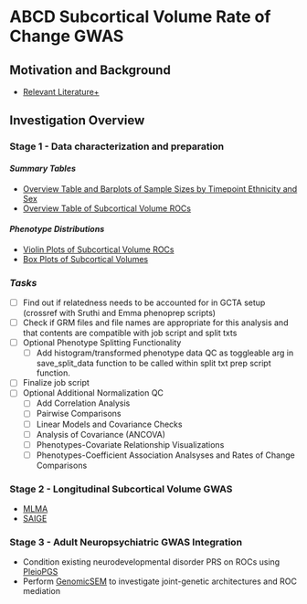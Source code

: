 # **ABCD Subcortical Volume Rate of Change GWAS**

## Motivation and Background
  - [Relevant Literature+](https://docs.google.com/spreadsheets/d/1daRx5JcFafNdxd7xn3jf4QrojfYBzgE11LgFUIyP4KY)

## Investigation Overview

### **Stage 1 - Data characterization and preparation**
#### _Summary Tables_
  - [Overview Table and Barplots of Sample Sizes by Timepoint Ethnicity and Sex](https://lowestprime.shinyapps.io/Ethnicity_and_Sex_Counts_by_Timepoint/)
  - [Overview Table of Subcortical Volume ROCs](https://lowestprime.shinyapps.io/ROC_Summary_Table/)

#### _Phenotype Distributions_
  - [Violin Plots of Subcortical Volume ROCs](https://lowestprime.shinyapps.io/Interactive_SCS_ROI_ROC_Violin_Plots_y0_2/)
  - [Box Plots of Subcortical Volumes](https://lowestprime.shinyapps.io/Interactive_SCS_ROI_Volume_Box_Plots_y0_2/)

### _Tasks_
- [ ] Find out if relatedness needs to be accounted for in GCTA setup (crossref with Sruthi and Emma phenoprep scripts)
- [ ] Check if GRM files and file names are appropriate for this analysis and that contents are compatible with job script and split txts
- [ ] Optional Phenotype Splitting Functionality
  - [ ] Add histogram/transformed phenotype data QC as toggleable arg in save_split_data function to be called within split txt prep script function.
- [ ] Finalize job script
- [ ] Optional Additional Normalization QC
  - [ ] Add Correlation Analysis
  - [ ] Pairwise Comparisons
  - [ ] Linear Models and Covariance Checks
  - [ ] Analysis of Covariance (ANCOVA)
  - [ ] Phenotypes-Covariate Relationship Visualizations
  - [ ] Phenotypes-Coefficient Association Analsyses and Rates of Change Comparisons

### **Stage 2 - Longitudinal Subcortical Volume GWAS**
  - [MLMA](https://yanglab.westlake.edu.cn/software/gcta/#MLMA)
  - [SAIGE](https://saigegit.github.io/SAIGE-doc/docs/single.html)

### **Stage 3 - Adult Neuropsychiatric GWAS Integration**
  - Condition existing neurodevelopmental disorder PRS on ROCs using [PleioPGS](https://www.biologicalpsychiatryjournal.com/article/S0006-3223(21)01865-5)
  - Perform [GenomicSEM](https://github.com/GenomicSEM/GenomicSEM) to investigate joint-genetic architectures and ROC mediation


